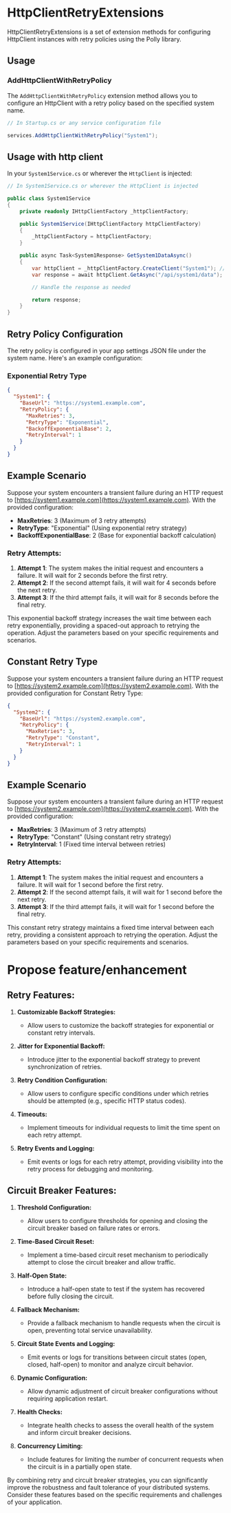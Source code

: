 # HttpClientRetryExtensions

HttpClientRetryExtensions is a set of extension methods for configuring HttpClient instances with retry policies using the Polly library.

## Usage

### AddHttpClientWithRetryPolicy

The `AddHttpClientWithRetryPolicy` extension method allows you to configure an HttpClient with a retry policy based on the specified system name.

```csharp
// In Startup.cs or any service configuration file

services.AddHttpClientWithRetryPolicy("System1");
```

## Usage with http client

In your `System1Service.cs` or wherever the `HttpClient` is injected:

```csharp
// In System1Service.cs or wherever the HttpClient is injected

public class System1Service
{
    private readonly IHttpClientFactory _httpClientFactory;

    public System1Service(IHttpClientFactory httpClientFactory)
    {
        _httpClientFactory = httpClientFactory;
    }

    public async Task<System1Response> GetSystem1DataAsync()
    {
        var httpClient = _httpClientFactory.CreateClient("System1"); //same as appsettings.json
        var response = await httpClient.GetAsync("/api/system1/data");

        // Handle the response as needed

        return response;
    }
}
```
## Retry Policy Configuration

The retry policy is configured in your app settings JSON file under the system name. Here's an example configuration:

### Exponential Retry Type

```json
{
  "System1": {
    "BaseUrl": "https://system1.example.com",
    "RetryPolicy": {
      "MaxRetries": 3,
      "RetryType": "Exponential",
      "BackoffExponentialBase": 2,
      "RetryInterval": 1
    }
  }
}
```

## Example Scenario

Suppose your system encounters a transient failure during an HTTP request to [https://system1.example.com](https://system1.example.com). With the provided configuration:

- **MaxRetries**: 3 (Maximum of 3 retry attempts)
- **RetryType**: "Exponential" (Using exponential retry strategy)
- **BackoffExponentialBase**: 2 (Base for exponential backoff calculation)

### Retry Attempts:

1. **Attempt 1**: The system makes the initial request and encounters a failure. It will wait for 2 seconds before the first retry.
2. **Attempt 2**: If the second attempt fails, it will wait for 4 seconds before the next retry.
3. **Attempt 3**: If the third attempt fails, it will wait for 8 seconds before the final retry.

This exponential backoff strategy increases the wait time between each retry exponentially, providing a spaced-out approach to retrying the operation. Adjust the parameters based on your specific requirements and scenarios.


## Constant Retry Type

Suppose your system encounters a transient failure during an HTTP request to [https://system2.example.com](https://system2.example.com). With the provided configuration for Constant Retry Type:

```json
{
  "System2": {
    "BaseUrl": "https://system2.example.com",
    "RetryPolicy": {
      "MaxRetries": 3,
      "RetryType": "Constant",
      "RetryInterval": 1
    }
  }
}
```

## Example Scenario

Suppose your system encounters a transient failure during an HTTP request to [https://system2.example.com](https://system2.example.com). With the provided configuration:

- **MaxRetries**: 3 (Maximum of 3 retry attempts)
- **RetryType**: "Constant" (Using constant retry strategy)
- **RetryInterval**: 1 (Fixed time interval between retries)

### Retry Attempts:

1. **Attempt 1**: The system makes the initial request and encounters a failure. It will wait for 1 second before the first retry.
2. **Attempt 2**: If the second attempt fails, it will wait for 1 second before the next retry.
3. **Attempt 3**: If the third attempt fails, it will wait for 1 second before the final retry.

This constant retry strategy maintains a fixed time interval between each retry, providing a consistent approach to retrying the operation. Adjust the parameters based on your specific requirements and scenarios.

# Propose feature/enhancement
## Retry Features:

1. **Customizable Backoff Strategies:**
   - Allow users to customize the backoff strategies for exponential or constant retry intervals.

2. **Jitter for Exponential Backoff:**
   - Introduce jitter to the exponential backoff strategy to prevent synchronization of retries.

3. **Retry Condition Configuration:**
   - Allow users to configure specific conditions under which retries should be attempted (e.g., specific HTTP status codes).

4. **Timeouts:**
   - Implement timeouts for individual requests to limit the time spent on each retry attempt.

5. **Retry Events and Logging:**
   - Emit events or logs for each retry attempt, providing visibility into the retry process for debugging and monitoring.

## Circuit Breaker Features:

1. **Threshold Configuration:**
   - Allow users to configure thresholds for opening and closing the circuit breaker based on failure rates or errors.

2. **Time-Based Circuit Reset:**
   - Implement a time-based circuit reset mechanism to periodically attempt to close the circuit breaker and allow traffic.

3. **Half-Open State:**
   - Introduce a half-open state to test if the system has recovered before fully closing the circuit.

4. **Fallback Mechanism:**
   - Provide a fallback mechanism to handle requests when the circuit is open, preventing total service unavailability.

5. **Circuit State Events and Logging:**
   - Emit events or logs for transitions between circuit states (open, closed, half-open) to monitor and analyze circuit behavior.

6. **Dynamic Configuration:**
   - Allow dynamic adjustment of circuit breaker configurations without requiring application restart.

7. **Health Checks:**
   - Integrate health checks to assess the overall health of the system and inform circuit breaker decisions.

8. **Concurrency Limiting:**
   - Include features for limiting the number of concurrent requests when the circuit is in a partially open state.

By combining retry and circuit breaker strategies, you can significantly improve the robustness and fault tolerance of your distributed systems. Consider these features based on the specific requirements and challenges of your application.


